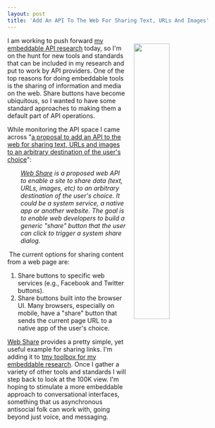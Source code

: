 ```yaml
---
layout: post
title: 'Add An API To The Web For Sharing Text, URLs And Images'
---
```

<p><img style="padding: 15px;" src="http://kinlane-productions.s3.amazonaws.com/api_evangelist_site/blog/share_mobile_web_native.png" alt="" width="40%" align="right" /></p>
<p>I am working to push forward <a href="http://embeddable.apievangelist.com/">my embeddable API research</a> today, so I'm on the hunt for new tools and standards that can be included in my research and put to work by API providers. One of the top reasons for doing embeddable tools is the sharing of information and media on the web. Share buttons have become ubiquitous, so I wanted to have some standard approaches to making them a default part of API operations.</p>
<p>While monitoring the API space I came across "<a href="https://github.com/WICG/web-share">a proposal to add an API to the web for sharing text, URLs and images to an arbitrary destination of the user's choice</a>":</p>
<p style="padding-left: 30px;"><em><a href="https://github.com/WICG/web-share">Web Share</a>&nbsp;is a proposed web API to enable a site to share data (text, URLs, images, etc) to an arbitrary destination of the user's choice. It could be a system service, a native app or another website. The goal is to enable web developers to build a generic "share" button that the user can click to trigger a system share dialog.</em></p>
<p><em>&nbsp;</em>The current options for sharing content from a web page are:</p>
<ol>
<li>Share buttons to specific web services (e.g., Facebook and Twitter buttons).</li>
<li>Share buttons built into the browser UI. Many browsers, especially on mobile, have a "share" button that sends the current page URL to a native app of the user's choice.</li>
</ol>
<p><a href="https://github.com/WICG/web-share">Web Share</a> provides a pretty simple, yet useful example for sharing links. I'm adding it to <a href="http://embeddable.apievangelist.com/tools/">tmy toolbox for my embeddable research</a>. Once I gather a variety of other tools and standards I will step back to look at the 100K view. I'm hoping to stimulate a more embeddable approach to conversational interfaces, something that us asynchronous antisocial folk can work with, going beyond just voice, and messaging.&nbsp;</p>